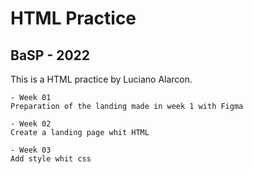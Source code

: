 # HTML Practice 
## BaSP - 2022
This is a HTML practice by Luciano Alarcon.
````
- Week 01
Preparation of the landing made in week 1 with Figma

- Week 02
Create a landing page whit HTML

- Week 03
Add style whit css

